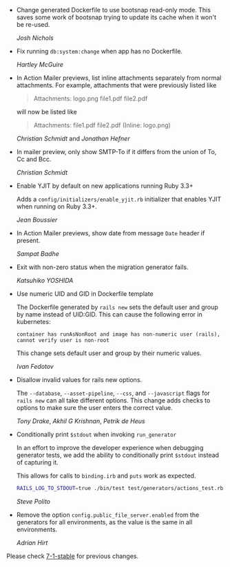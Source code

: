*   Change generated Dockerfile to use bootsnap read-only mode. This saves
    some work of bootsnap trying to update its cache when it won't be re-used.

    *Josh Nichols*

*   Fix running `db:system:change` when app has no Dockerfile.

    *Hartley McGuire*

*   In Action Mailer previews, list inline attachments separately from normal
    attachments. For example, attachments that were previously listed like

      > Attachments: logo.png file1.pdf file2.pdf

    will now be listed like

      > Attachments: file1.pdf file2.pdf (Inline: logo.png)

    *Christian Schmidt* and *Jonathan Hefner*

*   In mailer preview, only show SMTP-To if it differs from the union of To, Cc and Bcc.

    *Christian Schmidt*

*   Enable YJIT by default on new applications running Ruby 3.3+

    Adds a `config/initializers/enable_yjit.rb` initializer that enables YJIT
    when running on Ruby 3.3+.

    *Jean Boussier*

*   In Action Mailer previews, show date from message `Date` header if present.

    *Sampat Badhe*

*   Exit with non-zero status when the migration generator fails.

    *Katsuhiko YOSHIDA*

*   Use numeric UID and GID in Dockerfile template

    The Dockerfile generated by `rails new` sets the default user and group
    by name instead of UID:GID. This can cause the following error in kubernetes:

    ```
    container has runAsNonRoot and image has non-numeric user (rails), cannot verify user is non-root
    ```

    This change sets default user and group by their numeric values.

    *Ivan Fedotov*

*   Disallow invalid values for rails new options.

    The `--database`, `--asset-pipeline`, `--css`, and `--javascript` flags for
    `rails new` can all take different options. This change adds checks to
    options to make sure the user enters the correct value.

    *Tony Drake*, *Akhil G Krishnan*, *Petrik de Heus*

*   Conditionally print `$stdout` when invoking `run_generator`

    In an effort to improve the developer experience when debugging
    generator tests, we add the ability to conditionally print `$stdout`
    instead of capturing it.

    This allows for calls to `binding.irb` and `puts` work as expected.

    ```sh
    RAILS_LOG_TO_STDOUT=true ./bin/test test/generators/actions_test.rb
    ```

    *Steve Polito*

*   Remove the option `config.public_file_server.enabled` from the generators
    for all environments, as the value is the same in all environments.

    *Adrian Hirt*

Please check [7-1-stable](https://github.com/rails/rails/blob/7-1-stable/railties/CHANGELOG.md) for previous changes.

